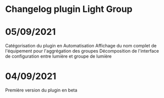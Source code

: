 # Changelog plugin Light Group

# 05/09/2021

Catégorisation du plugin en Automatisation
Affichage du nom complet de l'équipement pour l'aggrégation des groupes
Décomposition de l'interface de configuration entre lumière et groupe de lumière

# 04/09/2021

Première version du plugin en beta


